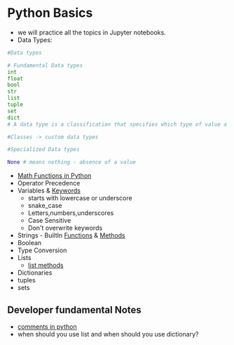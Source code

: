 # Python Basics

- we will practice all the topics in Jupyter notebooks.
- Data Types:

```py
#Data types

# Fundamental Data types
int
float
bool
str
list
tuple
set
dict
# A data type is a classification that specifies which type of value a variable can hold.

#Classes -> custom data types

#Specialized Data types

None # means nothing - absence of a value
```

- [Math Functions in Python](https://www.programiz.com/python-programming/modules/math)
- Operator Precedence
- Variables & [Keywords](https://www.w3schools.com/python/python_ref_keywords.asp)
  - starts with lowercase or underscore
  - snake_case
  - Letters,numbers,underscores
  - Case Sensitive
  - Don't overwrite keywords
- Strings - BuiltIn [Functions](https://docs.python.org/3/library/functions.html) & [Methods](https://www.w3schools.com/python/python_ref_string.asp)
- Boolean
- Type Conversion
- Lists
  - [list methods](https://www.w3schools.com/python/python_ref_list.asp)
- Dictionaries
- tuples
- sets

## Developer fundamental Notes

- [comments in python](https://realpython.com/python-comments-guide/)
- when should you use list and when should you use dictionary?
